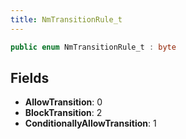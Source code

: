 ```yaml
---
title: NmTransitionRule_t
---
```


```csharp
public enum NmTransitionRule_t : byte
```

## Fields

- **AllowTransition**: 0
- **BlockTransition**: 2
- **ConditionallyAllowTransition**: 1

